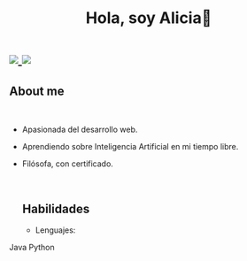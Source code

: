 <h1 align="center"> <b>Hola, soy Alicia👋</b><h1>

<a href="https://github.com/DenverCoder1/readme-typing-svg">
  <img src="https://readme-typing-svg.herokuapp.com?font=Time+New+Roman&color=cyan&size=25&center=true&vCenter=true&width=600&height=100&lines=Bienvenido+a+mi+perfil+de+GitHub+😊">
  <img src="https://readme-typing-svg.herokuapp.com?font=Time+New+Roman&color=cyan&size=25&center=true&vCenter=true&width=600&height=100&lines=Estudiante+de+Grado+Superior+🤓">
</a>

## About me

<br>

- Apasionada del desarrollo web. 
- Aprendiendo sobre Inteligencia Artificial en mi tiempo libre.
- Filósofa, con certificado.

  <br>

  ## Habilidades

  - Lenguajes:
 
Java 
Python


  

